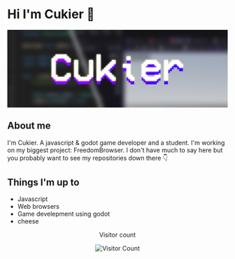 # Hi I'm Cukier 👋

<img src="image.png" align="center"></img>

## About me
I'm Cukier. A javascript & godot game developer and a student. I'm working on my biggest project: FreedomBrowser. I don't have much to say here but you probably want to see my repositories down there 👇

## Things I'm up to
- Javascript
- Web browsers
- Game develepment using godot
- cheese

<div align="center">

Visitor count  

![Visitor Count](https://profile-counter.glitch.me/{CukierDev}/count.svg)

</div>
